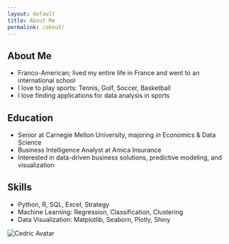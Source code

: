 ```yaml
---
layout: default
title: About Me
permalink: /about/
---
```


<div class="about-page">
  <div class="about-container">
    <!-- Left column: text -->
    <div class="about-text">
      <h2>About Me</h2>
      <ul>
        <li>Franco-American; lived my entire life in France and went to an international school</li>
        <li>I love to play sports: Tennis, Golf, Soccer, Basketball</li>
        <li>I love finding applications for data analysis in sports</li>
      </ul>
      <h2>Education</h2>
      <ul>
        <li>Senior at Carnegie Mellon University, majoring in Economics & Data Science</li>
        <li>Business Intelligence Analyst at Amica Insurance</li>
        <li>Interested in data-driven business solutions, predictive modeling, and visualization</li>
      </ul>
      <h2>Skills</h2>
      <ul>
        <li>Python, R, SQL, Excel, Strategy</li>
        <li>Machine Learning: Regression, Classification, Clustering</li>
        <li>Data Visualization: Matplotlib, Seaborn, Plotly, Shiny</li>
      </ul>
    </div>
    <!-- Right column: avatar -->
    <div class="about-avatar">
      <img src="/assets/images/avatar.png" alt="Cedric Avatar" class="avatar">
    </div>
  </div>
</div>


